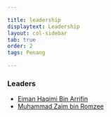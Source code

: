 ```yaml
---

title: leadership
displaytext: Leadership
layout: col-sidebar
tab: true
order: 2
tags: Penang

---
```


### Leaders
* [Eiman Haqimi Bin Arrifin](mailto:eiman.haqimi@owasp.org)
* [Muhammad Zaim bin Romzee](mailto:zaim.romzee@owasp.org)
